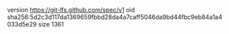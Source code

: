 version https://git-lfs.github.com/spec/v1
oid sha256:5d2c3d117da1369659fbbd28da4a7caff5046da9bd44fbc9eb84a1a4033d5e29
size 1361
